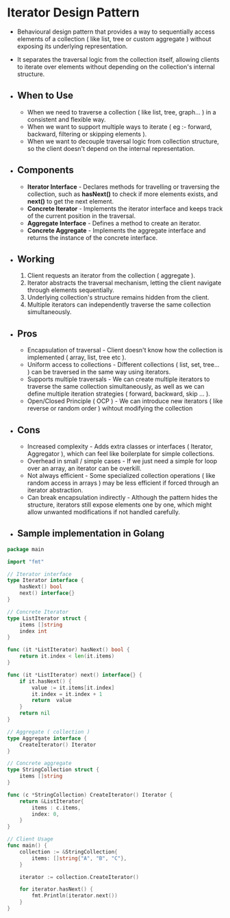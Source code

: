 # Iterator Design Pattern
- Behavioural design pattern that provides a way to sequentially access elements of a collection ( like list, tree or custom aggregate ) without exposing its underlying representation.
- It separates the traversal logic from the collection itself, allowing clients to iterate over elements without depending on the collection's internal structure.

- ## When to Use
	- When we need to traverse a collection ( like list, tree, graph... ) in a consistent and flexible way.
	- When we want to support multiple ways to iterate ( eg :- forward, backward, filtering or skipping elements ).
	- When we want to decouple traversal logic from collection structure, so the client doesn't depend on the internal representation.

- ## Components
	- **Iterator Interface** - Declares methods for travelling or traversing the collection, such as **hasNext()** to check if more elements exists, and **next()** to get the next element.
	- **Concrete Iterator** - Implements the iterator interface and keeps track of the current position in the traversal.
	- **Aggregate Interface** - Defines a method to create an iterator.
	- **Concrete Aggregate** - Implements the aggregate interface and returns the instance of the concrete interface.

- ## Working
	1. Client requests an iterator from the collection ( aggregate ).
	2. Iterator abstracts the traversal mechanism, letting the client navigate through elements sequentially.
	3. Underlying collection's structure remains hidden from the client.
	4. Multiple iterators can independently traverse the same collection simultaneously.

- ## Pros
	- Encapsulation of traversal - Client doesn't know how the collection is implemented ( array, list, tree etc ).
	- Uniform access to collections - Different collections ( list, set, tree... ) can be traversed in the same way using iterators.
	- Supports multiple traversals - We can create multiple iterators to traverse the same collection simultaneously, as well as we can define multiple iteration strategies ( forward, backward, skip ... ).
	- Open/Closed Principle ( OCP ) - We can introduce new iterators ( like reverse or random order ) wihtout modifying the collection

- ## Cons
	- Increased complexity - Adds extra classes or interfaces ( Iterator, Aggregator ), which can feel like boilerplate for simple collections.
	- Overhead in small / simple cases - If we just need a simple for loop over an array, an iterator can be overkill.
	- Not always efficient - Some specialized collection operations ( like random access in arrays ) may be less efficient if forced through an iterator abstraction.
	- Can break encapsulation indirectly - Although the pattern hides the structure, iterators still expose elements one by one, which might allow unwanted modifications if not handled carefully.

- ## Sample implementation in Golang

```go
package main

import "fmt"

// Iterator interface
type Iterator interface {
	hasNext() bool
	next() interface{}
}

// Concrete Iterator
type ListIterator struct {
	items []string
	index int
}

func (it *ListIterator) hasNext() bool {
	return it.index < len(it.items)
}

func (it *ListIterator) next() interface{} {
	if it.hasNext() {
		value := it.items[it.index]
		it.index = it.index + 1
		return  value
	}
	return nil
}

// Aggregate ( collection )
type Aggregate interface {
	CreateIterator() Iterator
}

// Concrete aggregate
type StringCollection struct {
	items []string
}

func (c *StringCollection) CreateIterator() Iterator {
	return &ListIterator{
		items : c.items,
		index: 0,
	}
}

// Client Usage
func main() {
	collection := &StringCollection{
		items: []string{"A", "B", "C"},
	}

	iterator := collection.CreateIterator()

	for iterator.hasNext() {
		fmt.Println(iterator.next())
	}
}
```
